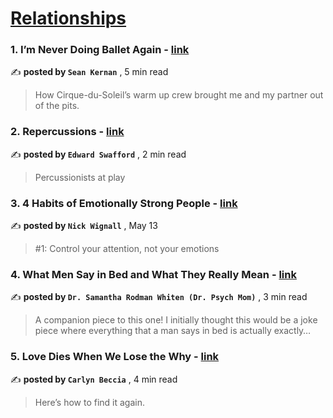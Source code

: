 
<h1><a href=https://medium.com/tag/relationships/recommended target="_blank" rel="noopener noreferrer">Relationships</a></h1>
<h3>1. I’m Never Doing Ballet Again - <a href=https://medium.com/the-narrative-arc/defusing-an-argument-with-ballet-f43f2009f0d6?source=tag_recommended_feed---------0-84----------relationships----------3b374431_7d34_45c8_9f10_1f92f4d658d6------- target="_blank" rel="noopener noreferrer">link</a></h3>

✍️ **posted by `Sean Kernan`** <date> , 5 min read</date>

<blockquote>How Cirque-du-Soleil’s warm up crew brought me and my partner out of the pits.</blockquote>

<h3>2. Repercussions - <a href=https://medium.com/the-taoist-online/repercussions-9efb322eafba?source=tag_recommended_feed---------1-107----------relationships----------3b374431_7d34_45c8_9f10_1f92f4d658d6------- target="_blank" rel="noopener noreferrer">link</a></h3>

✍️ **posted by `Edward Swafford`** <date> , 2 min read</date>

<blockquote>Percussionists at play</blockquote>

<h3>3. 4 Habits of Emotionally Strong People - <a href=https://medium.com/@nickwignall/4-habits-of-emotionally-strong-people-35c1255ba5d4?source=tag_recommended_feed---------2-85----------relationships----------3b374431_7d34_45c8_9f10_1f92f4d658d6------- target="_blank" rel="noopener noreferrer">link</a></h3>

✍️ **posted by `Nick Wignall`** <date> , May 13</date>

<blockquote>#1: Control your attention, not your emotions</blockquote>

<h3>4. What Men Say in Bed and What They Really Mean - <a href=https://medium.com/@DrPsychMom/what-men-say-in-bed-and-what-they-really-mean-3acdcb510023?source=tag_recommended_feed---------3-84----------relationships----------3b374431_7d34_45c8_9f10_1f92f4d658d6------- target="_blank" rel="noopener noreferrer">link</a></h3>

✍️ **posted by `Dr. Samantha Rodman Whiten (Dr. Psych Mom)`** <date> , 3 min read</date>

<blockquote>A companion piece to this one! I initially thought this would be a joke piece where everything that a man says in bed is actually exactly…</blockquote>

<h3>5. Love Dies When We Lose the Why - <a href=https://medium.com/heart-affairs/love-dies-when-we-lose-the-why-5c4ea6985cba?source=tag_recommended_feed---------4-107----------relationships----------3b374431_7d34_45c8_9f10_1f92f4d658d6------- target="_blank" rel="noopener noreferrer">link</a></h3>

✍️ **posted by `Carlyn Beccia`** <date> , 4 min read</date>

<blockquote>Here’s how to find it again.</blockquote>

